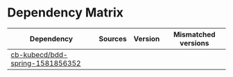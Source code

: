 # Dependency Matrix

Dependency | Sources | Version | Mismatched versions
---------- | ------- | ------- | -------------------
[cb-kubecd/bdd-spring-1581856352](https://github.com/cb-kubecd/bdd-spring-1581856352.git) |  | []() | 
